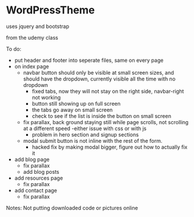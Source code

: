 # WordPressTheme


uses jquery and bootstrap

from the udemy class

To do: 
- put header and footer into seperate files, same on every page
- on index page
	- navbar button should only be visible at small screen sizes, and should have the dropdown, currently visible all the time with no dropdown
		- fixed tabs, now they will not stay on the right side, navbar-right not working
		- button still showing up on full screen
		- the tabs go away on small screen
		- check to see if the list is inside the button on small screen
	- fix parallax, back ground staying still while page scrolls, not scrolling at a different speed
		-either issue with css or with js
		- problem in hero section and signup sections
	- modal submit button is not inline with the rest of the form.  
		- hacked fix by making modal bigger, figure out how to actually fix it
- add blog page
	- fix parallax
	- add blog posts
- add resources page
	- fix parallax
- add contact page
	- fix parallax 

Notes:
Not putting downloaded code or pictures online

